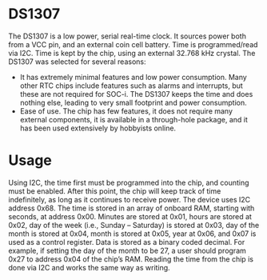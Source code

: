 # DS1307

The DS1307 is a low power, serial real-time clock. It sources power both from a VCC pin, and an external coin cell battery. Time is programmed/read via I2C. Time is kept by the chip, using an external 32.768 kHz crystal.
The DS1307 was selected for several reasons:
-	It has extremely minimal features and low power consumption. Many other RTC  chips include features such as alarms and interrupts, but these are not required for SOC-i. The DS1307 keeps the time and does nothing else, leading to very small footprint and power consumption.
-	Ease of use. The chip has few features, it does not require many external components, it is available in a through-hole package, and it has been used extensively by hobbyists online.

# Usage

Using I2C, the time first must be programmed into the chip, and counting must be enabled. After this point, the chip will keep track of time indefinitely, as long as it continues to receive power.
The device uses I2C address 0x68. The time is stored in an array of onboard RAM, starting with seconds, at address 0x00. Minutes are stored at 0x01, hours are stored at 0x02, day of the week (i.e., Sunday – Saturday) is stored at 0x03, day of the month is stored at 0x04, month is stored at 0x05, year at 0x06, and 0x07 is used as a control register. Data is stored as a binary coded decimal.
For example, if setting the day of the month to be 27, a user should program 0x27 to address 0x04 of the chip’s RAM.
Reading the time from the chip is done via I2C and works the same way as writing.
